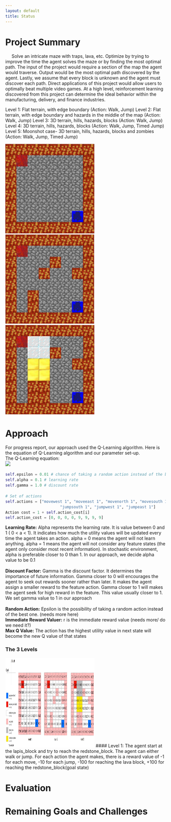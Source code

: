 ```yaml
---
layout: default
title: Status
---
```




# Project Summary
&nbsp;&nbsp;&nbsp;&nbsp; Solve an intricate maze with traps, lava, etc. Optimize by trying to improve the time the agent solves the maze or by finding the most optimal path. The input of the project would require a section of the map the agent would traverse. Output would be the most optimal path discovered by the agent. Lastly, we assume that every block is unknown and the agent must discover each path. Direct applications of this project would allow users to optimally beat multiple video games. At a high level, reinforcement learning discovered from this project can determine the ideal behavior within the manufacturing, delivery, and finance industries.

Level 1: Flat terrain, with edge boundary  (Action: Walk, Jump)
Level 2: Flat terrain, with edge boundary and hazards in the middle of the map  (Action: Walk, Jump)
Level 3: 3D terrain, hills, hazards, blocks  (Action: Walk, Jump)
Level 4: 3D terrain, hills, hazards, blocks  (Action: Walk, Jump, Timed Jump)
Level 5: Moonshot case- 3D terrain, hills, hazards, blocks and zombies  (Action: Walk, Jump, Timed Jump)

<img src="images/level1.jpeg" title="level 1 map" width="280" height="280" /> <img src="images/level2.jpeg" title="level 2 map" width="280" height="280" /> <img src="images/level3.jpeg" title="level 3 map" width="280" height="280" />



# Approach

For progress report, our approach used the Q-Learning algorithm. Here is the equation of Q-Learning algorithm and our parameter set-up.<br>
The Q-Learning equation:<br>
 ![][1]
```python
self.epsilon = 0.01 # chance of taking a random action instead of the best
self.alpha = 0.1 # learning rate
self.gamma = 1.0 # discount rate
        
# Set of actions
self.actions = ["movewest 1", "moveeast 1", "movenorth 1", "movesouth 1", "jumpnorth 1", \
                        "jumpsouth 1", "jumpwest 1", "jumpeast 1"]
Action cost = 1 + self.action_cost[i]
self.action_cost = [0, 0, 0, 0, 9, 9, 9, 9]
```
**Learning Rate:** Alpha represents the learning rate. It is value between 0 and 1 ( 0 < a < 1). It indicates how much the utility values will be updated every time the agent takes an action. alpha = 0 means the agent will not learn anything. alpha = 1 means the agent will not consider any feature states (the agent only consider most recent information). In stochastic environment, alpha is preferable closer to 0 than 1. In our approach, we decide alpha value to be 0.1<br><br>
**Discount Factor:** Gamma is the discount factor. It determines the importance of future information.  Gamma closer to 0 will encourages the agent to seek out rewards sooner rather than later. It makes the agent assign a smaller reward to the feature action. Gamma closer to 1 will makes the agent seek for high reward in the feature. This value usually closer to 1. We set gamma value to 1 in our approach<br><br>
**Random Action:** Epsilon is the possibility of taking a random action instead of the best one. (needs more here)<br>
**Immediate Reward Valuer:** r is the immediate reward value (needs more/ do we need it?)<br>
**Max Q Value:** The action has the highest utility value in next state will become the new Q value of that states<br>

### The 3 Levels
<img src="images/grid.jpeg" title="grid" width="280" height="280" />
#### Level 1:
The agent start at the lapis_block and try to reach the redstone_block. The agent can either walk or jump. 
For each action the agent makes, there is a reward value of -1 for each move, -10 for each jump, -100 for reaching the lava block, +100 for reaching the redstone_block(goal state)









# Evaluation


# Remaining Goals and Challenges

[1]:	https://github.com/Moe202/Reward-Finder/blob/master/docs/images/eq.gif